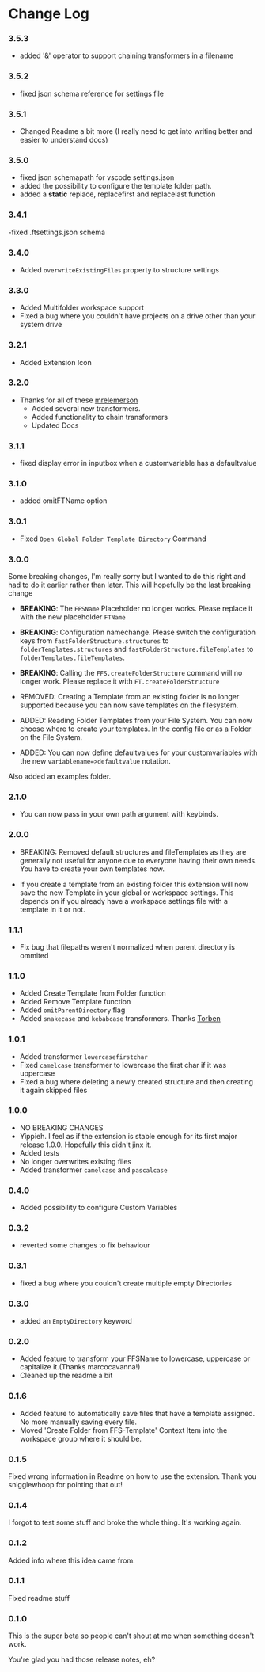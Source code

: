 # Change Log

### 3.5.3

- added '&' operator to support chaining transformers in a filename
### 3.5.2

- fixed json schema reference for settings file
### 3.5.1

- Changed Readme a bit more (I really need to get into writing better and easier to understand docs)
### 3.5.0
- fixed json schemapath for vscode settings.json
- added the possibility to configure the template folder path.
- added a __static__ replace, replacefirst and replacelast function
### 3.4.1

-fixed .ftsettings.json schema
### 3.4.0

- Added `overwriteExistingFiles` property to structure settings
### 3.3.0
- Added Multifolder workspace support
- Fixed a bug where you couldn't have projects on a drive other than your system drive
### 3.2.1
- Added Extension Icon
### 3.2.0

- Thanks for all of these [mrelemerson](https://github.com/mrelemerson)
  - Added several new transformers.
  - Added functionality to chain transformers
  - Updated Docs

### 3.1.1

- fixed display error in inputbox when a customvariable has a defaultvalue

### 3.1.0

- added omitFTName option

### 3.0.1

- Fixed `Open Global Folder Template Directory` Command

### 3.0.0

Some breaking changes, I'm really sorry but I wanted to do this right and had to do it earlier rather than later. This will hopefully be the last breaking change

- **BREAKING**: The `FFSName` Placeholder no longer works. Please replace it with the new placeholder `FTName`

- **BREAKING**: Configuration namechange. Please switch the configuration keys from `fastFolderStructure.structures` to `folderTemplates.structures` and `fastFolderStructure.fileTemplates` to `folderTemplates.fileTemplates`.

- **BREAKING**: Calling the `FFS.createFolderStructure` command will no longer work. Please replace it with `FT.createFolderStructure`

- REMOVED: Creating a Template from an existing folder is no longer supported because you can now save templates on the filesystem.

- ADDED: Reading Folder Templates from your File System. You can now choose where to create your templates. In the config file or as a Folder on the File System.
- ADDED: You can now define defaultvalues for your customvariables with the new `variablename=>defaultvalue` notation.

Also added an examples folder.

### 2.1.0

- You can now pass in your own path argument with keybinds.

### 2.0.0

- BREAKING: Removed default structures and fileTemplates as they are generally not useful for anyone due to everyone having their own needs. You have to create your own templates now.

- If you create a template from an existing folder this extension will now save the new Template in your global or workspace settings. This depends on if you already have a workspace settings file with a template in it or not.

### 1.1.1

- Fix bug that filepaths weren't normalized when parent directory is ommited

### 1.1.0

- Added Create Template from Folder function
- Added Remove Template function
- Added `omitParentDirectory` flag
- Added `snakecase` and `kebabcase` transformers. Thanks [Torben](https://github.com/eWert-Online)

### 1.0.1

- Added transformer `lowercasefirstchar`
- Fixed `camelcase` transformer to lowercase the first char if it was uppercase
- Fixed a bug where deleting a newly created structure and then creating it again skipped files

### 1.0.0

- NO BREAKING CHANGES
- Yippieh. I feel as if the extension is stable enough for its first major release 1.0.0. Hopefully this didn't jinx it.
- Added tests
- No longer overwrites existing files
- Added transformer `camelcase` and `pascalcase`

### 0.4.0

- Added possibility to configure Custom Variables

### 0.3.2

- reverted some changes to fix behaviour

### 0.3.1

- fixed a bug where you couldn't create multiple empty Directories

### 0.3.0

- added an `EmptyDirectory` keyword

### 0.2.0

- Added feature to transform your FFSName to lowercase, uppercase or capitalize it.(Thanks marcocavanna!)
- Cleaned up the readme a bit

### 0.1.6

- Added feature to automatically save files that have a template assigned. No more manually saving every file.
- Moved 'Create Folder from FFS-Template' Context Item into the workspace group where it should be.

### 0.1.5

Fixed wrong information in Readme on how to use the extension. Thank you snigglewhoop for pointing that out!

### 0.1.4

I forgot to test some stuff and broke the whole thing. It's working again.

### 0.1.2

Added info where this idea came from.

### 0.1.1

Fixed readme stuff

### 0.1.0

This is the super beta so people can't shout at me when something doesn't work.

You're glad you had those release notes, eh?
